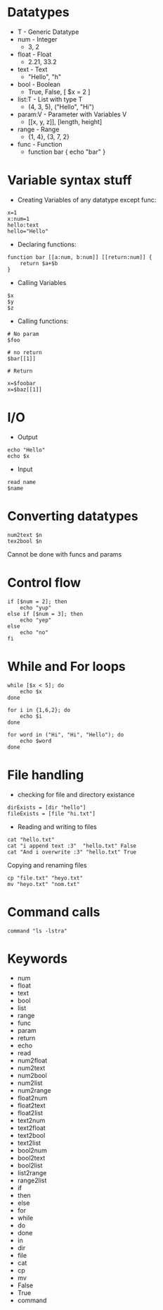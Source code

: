 # Datatypes

- T - Generic Datatype
- num - Integer
    - 3, 2
- float - Float
    - 2.21, 33.2
- text - Text
    - "Hello", "h"
- bool - Boolean
    - True, False, [ $x = 2 ]
- list:T - List with type T
    - (4, 3, 5), ("Hello", "Hi")
- param:V - Parameter with Variables V
    - [[x, y, z]], [length, height]
- range - Range
    - {1, 4}, {3, 7, 2}
- func - Function
    - function bar { echo "bar" }

# Variable syntax stuff

- Creating Variables of any datatype except func:
```
x=1
x:num=1
hello:text
hello="Hello"
```

- Declaring functions:
```
function bar [[a:num, b:num]] [[return:num]] {
    return $a+$b
}
```

- Calling Variables
```
$x
$y
$z
```

- Calling functions:
```
# No param
$foo

# no return 
$bar[[1]]

# Return

x=$foobar
x=$baz[[1]]
```

# I/O

- Output

```
echo "Hello"
echo $x
```

- Input 
```
read name
$name
```

# Converting datatypes

```
num2text $n
tex2bool $n
```
Cannot be done with funcs and params

# Control flow

```
if [$num = 2]; then
    echo "yup"
else if [$num = 3]; then
    echo "yep"
else
    echo "no"
fi
```

# While and For loops

```
while [$x < 5]; do
    echo $x
done

for i in {1,6,2}; do
    echo $i
done

for word in ("Hi", "Hi", "Hello"); do
    echo $word
done
```

# File handling

- checking for file and directory existance
```
dirExists = [dir "hello"]
fileExists = [file "hi.txt"]
```

- Reading and writing to files 
```
cat "hello.txt"
cat "i append text :3"  "hello.txt" False
cat "And i overwrite :3" "hello.txt" True
```

Copying and renaming files
```
cp "file.txt" "heyo.txt"
mv "heyo.txt" "nom.txt"
```

# Command calls

```
command "ls -lstra"
```

# Keywords

- num
- float
- text
- bool
- list
- range
- func
- param
- return
- echo
- read
- num2float
- num2text
- num2bool
- num2list
- num2range
- float2num
- float2text
- float2list
- text2num
- text2float
- text2bool
- text2list
- bool2num
- bool2text
- bool2list
- list2range
- range2list
- if
- then
- else
- for
- while
- do
- done
- in
- dir
- file
- cat
- cp
- mv
- False
- True
- command
